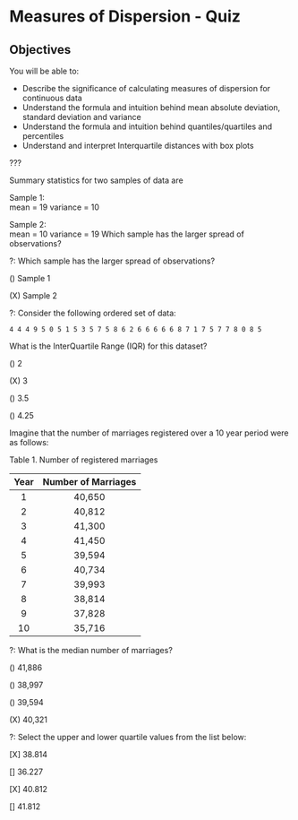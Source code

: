 # Measures of Dispersion - Quiz

## Objectives

You will be able to:

* Describe the significance of calculating measures of dispersion for continuous data
* Understand the formula and intuition behind mean absolute deviation, standard deviation and variance
* Understand the formula and intuition behind quantiles/quartiles and percentiles
* Understand and interpret Interquartile distances with box plots

???

Summary statistics for two samples of data are

Sample 1:    
mean = 19
variance = 10

Sample 2:    
mean = 10
variance = 19
Which sample has the larger spread of observations?

?: Which sample has the larger spread of observations?

() Sample 1

(X) Sample 2

?: Consider the following ordered set of data:

`4 4 4 9 5 0 5 1 5 3 5 7 5 8 6 2 6 6 6 6 6 8 7 1 7 5 7 7 8 0 8 5`

What is the InterQuartile Range (IQR) for this dataset?

() 2

(X) 3

() 3.5

() 4.25

Imagine that the number of marriages registered over a 10 year period were as follows:

Table 1. Number of registered marriages

| Year | Number of Marriages |
|:----:|:-------------------:|
|   1  |        40,650       |
|   2  |        40,812       |
|   3  |        41,300       |
|   4  |        41,450       |
|   5  |        39,594       |
|   6  |        40,734       |
|   7  |        39,993       |
|   8  |        38,814       |
|   9  |        37,828       |
|  10  |        35,716       |

?: What is the median number of marriages?

() 41,886

() 38,997

() 39,594

(X) 40,321

?: Select the upper and lower quartile values from the list below:

[X] 38.814

[] 36.227

[X] 40.812

[] 41.812
